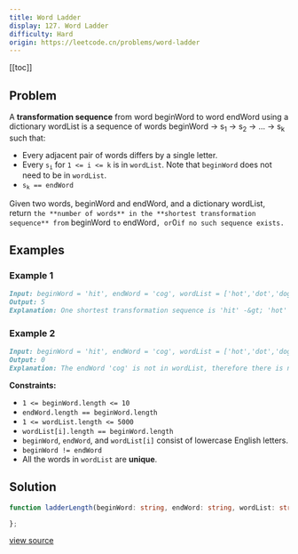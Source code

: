 ```yaml
---
title: Word Ladder
display: 127. Word Ladder
difficulty: Hard
origin: https://leetcode.cn/problems/word-ladder
---
```


[[toc]]

## Problem

A **transformation sequence** from word beginWord to word endWord using a dictionary wordList is a sequence of words beginWord -&gt; s<sub>1</sub> -&gt; s<sub>2</sub> -&gt; ... -&gt; s<sub>k</sub> such that:

- Every adjacent pair of words differs by a single letter.
- Every <code>s<sub>i</sub></code> for <code>1 &lt;= i &lt;= k</code> is in <code>wordList</code>. Note that <code>beginWord</code> does not need to be in <code>wordList</code>.
- <code>s<sub>k</sub> == endWord</code>

Given two words, beginWord and endWord, and a dictionary wordList, return `the **number of words** in the **shortest transformation sequence** from` beginWord `to` endWord`, or`0`if no such sequence exists.`

## Examples

### Example 1

```md
Input: beginWord = 'hit', endWord = 'cog', wordList = ['hot','dot','dog','lot','log','cog']
Output: 5
Explanation: One shortest transformation sequence is 'hit' -&gt; 'hot' -&gt; 'dot' -&gt; 'dog' -&gt; cog', which is 5 words long.
```

### Example 2

```md
Input: beginWord = 'hit', endWord = 'cog', wordList = ['hot','dot','dog','lot','log']
Output: 0
Explanation: The endWord 'cog' is not in wordList, therefore there is no valid transformation sequence.
```

**Constraints:**

- <code>1 &lt;= beginWord.length &lt;= 10</code>
- <code>endWord.length == beginWord.length</code>
- <code>1 &lt;= wordList.length &lt;= 5000</code>
- <code>wordList[i].length == beginWord.length</code>
- <code>beginWord</code>, <code>endWord</code>, and <code>wordList[i]</code> consist of lowercase English letters.
- <code>beginWord != endWord</code>
- All the words in <code>wordList</code> are **unique**.

## Solution

```ts
function ladderLength(beginWord: string, endWord: string, wordList: string[]): number {

};
```

[view source](https://leetcode.cn/problems/word-ladder)
